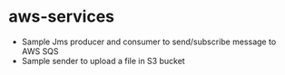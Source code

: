 # aws-services
* Sample Jms producer and consumer to send/subscribe message to AWS SQS
* Sample sender to upload a file in S3 bucket
